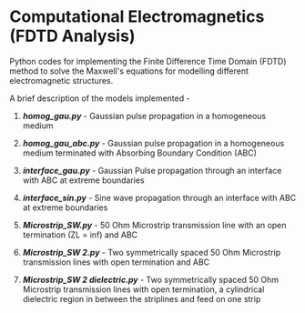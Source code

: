 # Computational Electromagnetics (FDTD Analysis)

Python codes for implementing the Finite Difference Time Domain (FDTD) method to solve the Maxwell's equations for modelling different electromagnetic structures.

A brief description of the models implemented -

1) ***homog_gau.py***  -  Gaussian pulse propagation in a homogeneous medium

2) ***homog_gau_abc.py***  -  Gaussian pulse propagation in a homogeneous medium terminated with Absorbing Boundary Condition (ABC)

3) ***interface_gau.py***  -  Gaussian Pulse propagation through an interface with ABC at extreme boundaries

4) ***interface_sin.py***  -  Sine wave propagation through an interface with ABC at extreme boundaries

5) ***Microstrip_SW.py***  -  50 Ohm Microstrip transmission line with an open termination (ZL = inf) and ABC

6) ***Microstrip_SW 2.py***  -  Two symmetrically spaced 50 Ohm Microstrip transmission lines with open termination and ABC

7) ***Microstrip_SW 2 dielectric.py***  -  Two symmetrically spaced 50 Ohm Microstrip transmission lines with open termination, a cylindrical dielectric region in between the striplines and feed on one strip
